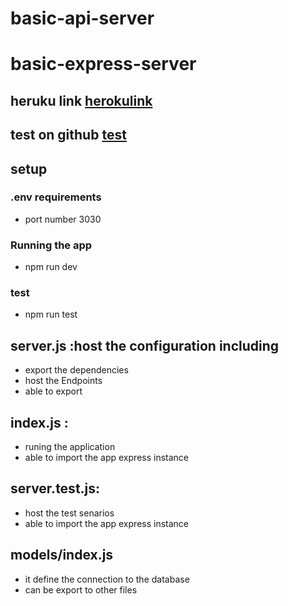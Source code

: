 # basic-api-server

# basic-express-server

## heruku link [herokulink](https://ehabalshri-basic-express-serve.herokuapp.com/)

## test on github [test](https://github.com/Ehabalshrida/basic-express-server/actions)

## setup 

### .env requirements

 - port number 3030

 ### Running the app
 - npm run dev


 ### test 
 - npm run test


 ## server.js :host the configuration including
-  export the dependencies
- host the Endpoints
- able to export 

## index.js :
- runing the application 
- able to import the app express instance 

## server.test.js:
- host the test senarios
- able to import the app express instance

## models/index.js
- it define the connection to the database
- can be export to other files 
